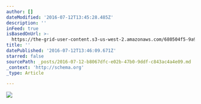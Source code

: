 ```yaml
---
author: []
dateModified: '2016-07-12T13:45:28.485Z'
description: ''
inFeed: true
isBasedOnUrl: >-
  https://the-grid-user-content.s3-us-west-2.amazonaws.com/680504f5-9a94-48f9-bd4f-125b0536f447.jpg
title: ''
datePublished: '2016-07-12T13:46:09.671Z'
starred: false
sourcePath: _posts/2016-07-12-b8067dfc-e02b-47b0-9ddf-c843ac4a4e09.md
_context: 'http://schema.org'
_type: Article

---
```

![](https://the-grid-user-content.s3-us-west-2.amazonaws.com/680504f5-9a94-48f9-bd4f-125b0536f447.jpg)